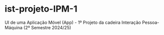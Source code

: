 # ist-projeto-IPM-1
UI de uma Aplicação Móvel (App) - 1º Projeto da cadeira Interação Pessoa-Máquina (2º Semestre 2024/25)

